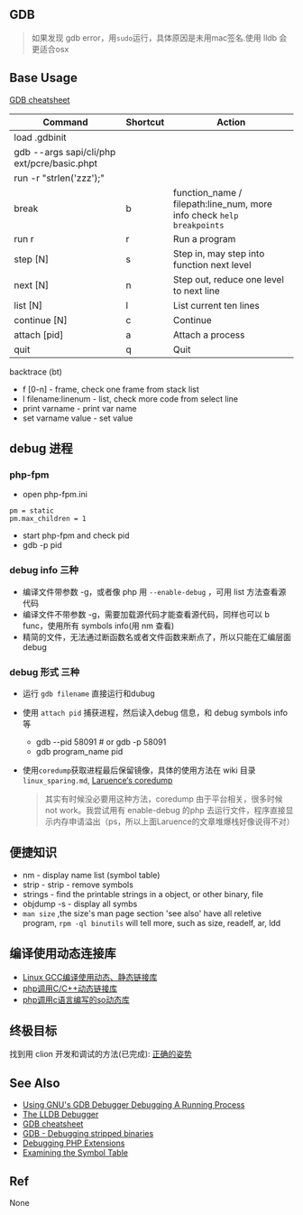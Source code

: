GDB
---
> 如果发现 gdb error，用`sudo`运行，具体原因是未用mac签名.使用 lldb 会更适合osx

## Base Usage
[GDB cheatsheet](http://darkdust.net/files/GDB%20Cheat%20Sheet.pdf)

| Command | Shortcut | Action |
| --- | --- | --- |
| load .gdbinit     | | |
| gdb --args sapi/cli/php ext/pcre/basic.phpt | | |
| run -r "strlen('zzz');" | | |
| break | b | function_name / filepath:line_num, more info check `help breakpoints` |
| run r | r | Run a program |
| step [N] | s | Step in, may step into function next level |
| next [N] | n | Step out, reduce one level to next line  |
| list [N] | l | List current ten lines |
| continue [N] | c | Continue |
| attach [pid] | a | Attach a process |
| quit | q | Quit |

backtrace (bt) 
- f [0-n] - frame, check one frame from stack list
- l filename:linenum - list, check more code from select line
- print varname - print var name
- set varname value - set value


## debug 进程

### php-fpm
- open php-fpm.ini
```
pm = static
pm.max_children = 1
```
- start php-fpm and check pid
- gdb -p pid

### debug info 三种
- 编译文件带参数 -g，或者像 php 用 `--enable-debug` ，可用 list 方法查看源代码
- 编译文件不带参数 -g，需要加载源代码才能查看源代码，同样也可以 b func，使用所有 symbols info(用 nm 查看)
- 精简的文件，无法通过断函数名或者文件函数来断点了，所以只能在汇编层面 debug

### debug 形式 三种
- 运行 `gdb filename` 直接运行和dubug
- 使用 `attach pid` 捕获进程，然后读入debug 信息，和 debug symbols info 等
    - gdb --pid 58091 # or gdb -p 58091
    - gdb program_name pid
- 使用`coredump`获取进程最后保留镜像，具体的使用方法在 wiki 目录 `linux_sparing.md`, [Laruence‘s coredump](http://www.laruence.com/2011/06/23/2057.html)

    > 其实有时候没必要用这种方法，coredump 由于平台相关，很多时候 not work。我尝试用有 enable-debug 的php 去运行文件，程序直接显示内存申请溢出（ps，所以上面Laruence的文章堆爆栈好像说得不对）


## 便捷知识
- nm      - display name list (symbol table)
- strip   - strip - remove symbols
- strings - find the printable strings in a object, or other binary, file
- objdump -s - display all symbs
- `man size` ,the size's man page section 'see also' have all reletive program, `rpm -ql binutils` will tell more, such as size, readelf, ar, ldd

## 编译使用动态连接库
- [Linux GCC编译使用动态、静态链接库](http://blog.csdn.net/a600423444/article/details/7206015)
- [php调用C/C++动态链接库](http://www.jianshu.com/p/9a64df6bb7af)
- [php调用c语言编写的so动态库](http://blog.csdn.net/wzhwho/article/details/6949297)

## 终极目标
找到用 clion 开发和调试的方法(已完成): [正确的姿势](https://segmentfault.com/q/1010000004360090)

## See Also
- [Using GNU's GDB Debugger Debugging A Running Process](http://dirac.org/linux/gdb/06-Debugging_A_Running_Process.php)
- [The LLDB Debugger](http://lldb.llvm.org/lldb-gdb.html)
- [GDB cheatsheet](http://darkdust.net/files/GDB%20Cheat%20Sheet.pdf)
- [GDB - Debugging stripped binaries](http://felix.abecassis.me/2012/08/gdb-debugging-stripped-binaries/)
- [Debugging PHP Extensions](https://github.com/rcousens/packer-php7-dev/blob/master/doc/02-debug-php-extension.md)
- [Examining the Symbol Table](https://ftp.gnu.org/old-gnu/Manuals/gdb-5.1.1/html_node/gdb_109.html)


## Ref
None

